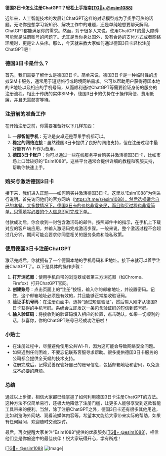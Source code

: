 **德国3日卡怎么注册ChatGPT？轻松上手指南[[TG💪+ @esim1088](https://t.me/s/esim1088)]**

近年来，人工智能技术的发展让ChatGPT这样的对话模型成为了炙手可热的话题。无论你是想学习新知识、解决工作中的难题，还是单纯地想要聊天解闷，ChatGPT都能满足你的需求。然而，对于很多人来说，使用ChatGPT的最大障碍可能就是注册账号的问题了。尤其是当你身处国外，没有合适的支付方式或者网络环境时，更是让人头疼。那么，今天就来教大家如何通过德国3日卡轻松注册ChatGPT吧！

### 德国3日卡是什么？

首先，我们需要了解什么是德国3日卡。简单来说，德国3日卡是一种临时性的虚拟SIM卡服务，通常用于短期旅行或跨境网络需求。它可以帮助用户获得德国本地的IP地址以及相应的手机号码，从而顺利通过ChatGPT等需要验证身份的服务的注册流程。相比于传统的实体SIM卡，德国3日卡的优势在于操作简便、费用低廉，并且无需邮寄等待。

### 注册前的准备工作

在开始注册之前，你需要准备好以下几样东西：

1. **一部智能手机**：无论是安卓还是苹果手机都可以。
2. **稳定的网络连接**：虽然德国3日卡提供了良好的网络支持，但在注册过程中最好能有Wi-Fi作为备用。
3. **德国3日卡账户**：你可以通过一些在线服务平台购买并激活德国3日卡，比如市场上口碑较好的“Esim1088”。这些平台通常会提供详细的教程和客服支持，帮助你快速上手。

### 购买与激活德国3日卡

接下来，我们进入正题——如何购买并激活德国3日卡。这里以“Esim1088”为例进行说明。首先访问他们的官方网站（https://t.me/s/esim1088），然后选择适合自己的套餐。大多数情况下，德国3日卡的价格非常亲民，而且购买过程也非常简单，只需填写必要的个人信息即可完成下单。

付款成功后，你会收到一封包含激活码的邮件。按照邮件中的指示，在手机上下载对应的客户端应用，并输入激活码完成激活步骤。一般来说，整个激活过程不会超过几分钟，期间可能会要求你同意相关的服务条款和隐私政策。

### 使用德国3日卡注册ChatGPT

激活完成后，你就拥有了一个德国本地的手机号码和IP地址。接下来就可以着手注册ChatGPT了。以下是具体的操作步骤：

1. **打开浏览器**：使用手机自带的浏览器或者第三方浏览器（如Chrome、Firefox）打开ChatGPT官网。
2. **创建账号**：点击页面上的“注册”按钮，输入你的邮箱地址，并设置密码。记住，这个邮箱地址必须是有效的，并且能够正常接收验证码。
3. **验证手机号码**：在注册页面中，选择“通过短信验证”，然后输入刚才从德国3日卡获得的手机号码。系统会立即发送一条包含验证码的短信到该号码。
4. **输入验证码**：将接收到的验证码填入相应的位置，点击确认。如果一切顺利的话，恭喜你，你的ChatGPT账号已经成功注册啦！

### 小贴士

- 在注册过程中，尽量避免使用公共Wi-Fi，因为这可能会导致网络安全问题。
- 如果遇到任何困难，不要忘记联系客服寻求帮助。很多提供德国3日卡服务的公司都会提供全天候的技术支持。
- 注册完成后，记得妥善保管好自己的账号信息，包括邮箱地址和密码，以免造成不必要的麻烦。

### 总结

通过以上步骤，相信大家都已经掌握了如何利用德国3日卡注册ChatGPT的方法。这种方法不仅简单易行，还极大地降低了注册门槛，让更多人能够享受到这款智能工具带来的便利。当然，除了注册ChatGPT之外，德国3日卡还有很多其他用途，比如浏览海外网站、观看流媒体内容等。希望本文能给大家带来实际的帮助，如果有任何疑问，欢迎随时交流探讨。

最后，再次提醒大家关注“Esim1088”提供的优质服务[[TG💪+ @esim1088](https://t.me/s/esim1088)]，相信他们会是你旅途中的最佳伙伴！祝大家玩得开心，学有所成！

[[TG💪+ @esim1088](https://t.me/s/esim1088) ![Image](https://i.postimg.cc/4NQfJmqS/Snipaste-2025-05-13-00-14-12.png)]